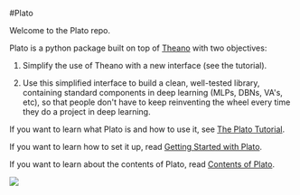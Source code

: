 #Plato

Welcome to the Plato repo.  

Plato is a python package built on top of [Theano](http://deeplearning.net/software/theano/) with two objectives:

1. Simplify the use of Theano with a new interface (see the tutorial).

2. Use this simplified interface to build a clean, well-tested library, containing standard components in deep learning (MLPs, DBNs, VA's, etc), so that people don't have to keep reinventing the wheel every time they do a project in deep learning.  

If you want to learn what Plato is and how to use it, see [The Plato Tutorial](https://rawgit.com/petered/plato/master/plato_tutorial.html).  

If you want to learn how to set it up, read [Getting Started with Plato](https://github.com/petered/plato/wiki/Getting-Started-with-Plato).

If you want to learn about the contents of Plato, read [Contents of Plato](https://github.com/petered/plato/wiki/Contents-of-Plato).

![](https://upload.wikimedia.org/wikipedia/commons/thumb/b/b1/Platon_Cave_Sanraedam_1604.jpg/1024px-Platon_Cave_Sanraedam_1604.jpg)
